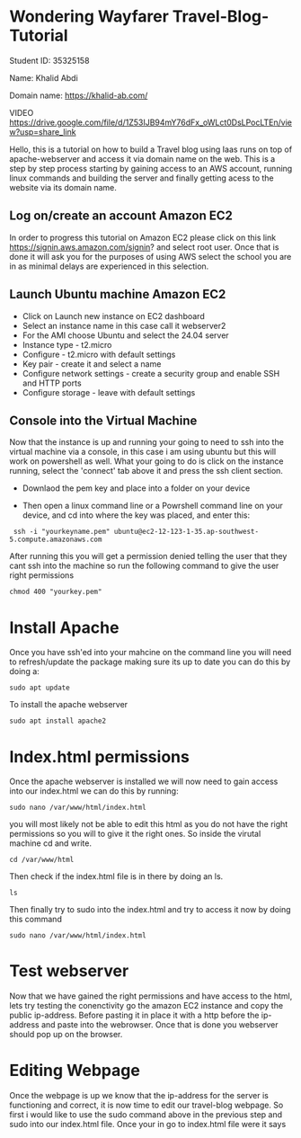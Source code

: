 



# Wondering Wayfarer Travel-Blog-Tutorial
Student ID: 35325158

Name: Khalid Abdi

Domain name: https://khalid-ab.com/

VIDEO https://drive.google.com/file/d/1Z53IJB94mY76dFx_oWLct0DsLPocLTEn/view?usp=share_link



Hello, this is a tutorial on how to build a Travel blog using Iaas runs on top of apache-webserver and access it via domain name on the web. This is a step by step process starting by gaining access to an AWS account, running linux commands and building the server and finally getting acess to the website via its domain name.


## Log on/create an account Amazon EC2
In order to progress this tutorial on Amazon EC2 please click on this link https://signin.aws.amazon.com/signin? and select root user.
Once that is done it will ask you for the purposes of using AWS select the school you are in as minimal delays are experienced in this selection.

## Launch Ubuntu machine Amazon EC2
* Click on Launch new instance on EC2 dashboard
* Select an instance name in this case call it webserver2
* For the AMI choose Ubuntu and select the 24.04 server
* Instance type -  t2.micro
* Configure -  t2.micro with default settings
* Key pair -  create it and select a name
* Configure network settings - create a security group and enable SSH and HTTP ports
* Configure storage - leave with default settings

## Console into the Virtual Machine
Now that the instance is up and running your going to need to ssh into the virtual machine via a console, in this case i am using ubuntu but this will work on powershell as well. What your going to do is click on the instance running, select the 'connect' tab above it and press the ssh client section. 

* Downlaod the pem key and place into a folder on your device

* Then open a linux command line or a Powrshell command line on your device, and cd into where the key was placed, and enter this:
```
 ssh -i "yourkeyname.pem" ubuntu@ec2-12-123-1-35.ap-southwest-5.compute.amazonaws.com
```
After running this you will get a permission denied telling the user that they cant ssh into the machine so run the following command to give the user right permissions

```
chmod 400 "yourkey.pem"
```

# Install Apache #

Once you have ssh'ed into your mahcine on the command line you will need to refresh/update the package making sure its up to date you can do this by doing a:

```
sudo apt update
```
To install the apache webserver
```
sudo apt install apache2
```

# Index.html permissions
Once the apache webserver is installed we will now need to gain access into our index.html we can do this by running:
```
sudo nano /var/www/html/index.html
```
you will most likely not be able to edit this html as you do not have the right permissions so you will to give it the right ones. So inside the virutal machine cd and write. 

```
cd /var/www/html
```
Then check if the index.html file is in there by doing an ls.
```
ls
```
Then finally try to sudo into the index.html and try to access it now by doing this command
```
sudo nano /var/www/html/index.html
```
# Test webserver
Now that we have gained the right permissions and have access to the html, lets try testing the conenctivity go the amazon EC2 instance and copy the public ip-address. Before pasting it in place it with a http before the ip-address and paste into the webrowser. Once that is done you webserver should pop up on the browser.


# Editing Webpage
Once the webpage is up we know that the ip-address for the server is functioning and correct, it is now time to edit our travel-blog webpage. So first i would like to use the sudo command above in the previous step and sudo into our index.html file. Once your in go to index.html file were it says <title> place in the title of your webpage in this case lets call it "Wondering Wayfarer's" and shoud look like this down below

![image](https://github.com/user-attachments/assets/71cb256b-de8b-4f37-896b-e64408c74854)

Once thats done you want to also add a heading for what your travel blog is about and based on by changing the <h1> header to "Mongolia". Then after thats done you need to also change the colour and add a description about your blog. This can be done by altering the <body style= to "background-colour: lightblue">. And for the description go to were it says <div class= put in "description"> and write the information in the code block. It should look like this down below.

![image](https://github.com/user-attachments/assets/2cbda9bb-fe06-4493-bf36-9687cd834cf6)














# Linking the Domain name 

We now can access our webpage via the ip-address of the vm, but we now would like to link our virtual machine in the cloud with DNS so follow these steps below.

* Go AWS ec2 dashboard and look for route 53 which is used to register domain names
* Then go to were it says register domains and select a name that is easy and simple characters from A-Z 0-9.
* Once a name is selected proceed to checkout
* Finally enter your details in the billing page, once that is complete wait until domain name is registered
* After domain name is registered go to the hosted zones tab in route 53 and click create A records make sure the TTL 300 and the domain name is pointing to your ip-address.

# SSH into the Virtual machine via the domain name

Once you have recieved your domain name go to the CLI on ubuntu and type in this command to ssh into your machine.
```
ssh -i pemkey.pem ubuntu@[yourdomain-name-goes-here.com]
```
If you successfully ssh'ed into your machine via the domain try typing https://your-domain-name.com on the URL page and see if it loads your website


# Obtaining a digital certificate via certbot
Since we got our webpage accessbile via our domain we are going to need a digital certificate for HTTPS. To do that go this page. 

```
https://certbot.eff.org/
```
And select my website is running as 'Apache' on 'Linux snap', once that is done go to your ubuntu command line and just follow the steps to the end. Now try by going to your webiste via its domain name and you should see in the URL tab a lock saying 'You are securely connected to this site Verified by: Lets encrypt'. After you have done that you should have your machien accessible via domain name and webpage running.


![image](https://github.com/user-attachments/assets/fd380adc-1495-48c5-864d-6b12cfc7fcc0)




